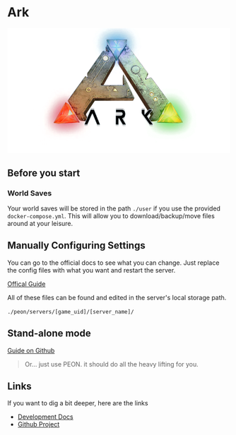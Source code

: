 # Ark

![Ark](../../images/game-logos/ark.png)

## Before you start

### World Saves

Your world saves will be stored in the path `./user` if you use the provided `docker-compose.yml`.
This will allow you to download/backup/move files around at your leisure.

## Manually Configuring Settings

You can go to the official docs to see what you can change. Just replace the config files with what you want and restart the server.

[Offical Guide](https://ark.fandom.com/wiki/Dedicated_server_setup)

All of these files can be found and edited in the server's local storage path.

`./peon/servers/[game_uid]/[server_name]/`

## Stand-alone mode

[Guide on Github](https://github.com/the-peon-project/peon-warplans/tree/main/ark#Guide)

> Or... just use PEON. it should do all the heavy lifting for you.

## Links

If you want to dig a bit deeper, here are the links

- [Development Docs](../../development/games/Ark.md)
- [Github Project](https://github.com/the-peon-project/peon-warplans/tree/main/Ark)
